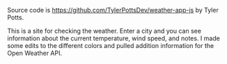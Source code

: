 Source code is https://github.com/TylerPottsDev/weather-app-js by Tyler Potts.

This is a site for checking the weather. Enter a city and you can see information about the current temperature, wind speed, and notes. I made some edits to the different colors and pulled addition information for the Open Weather API.
